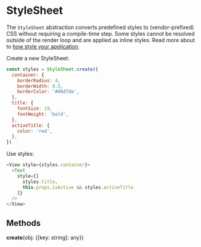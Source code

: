# StyleSheet

The `StyleSheet` abstraction converts predefined styles to (vendor-prefixed)
CSS without requiring a compile-time step. Some styles cannot be resolved
outside of the render loop and are applied as inline styles. Read more about to
[how style your application](docs/guides/style).

Create a new StyleSheet:

```js
const styles = StyleSheet.create({
  container: {
    borderRadius: 4,
    borderWidth: 0.5,
    borderColor: '#d6d7da',
  },
  title: {
    fontSize: 19,
    fontWeight: 'bold',
  },
  activeTitle: {
    color: 'red',
  },
})
```

Use styles:

```js
<View style={styles.container}>
  <Text
    style={[
      styles.title,
      this.props.isActive && styles.activeTitle
    ]}
  />
</View>
```

## Methods

**create**(obj: {[key: string]: any})
